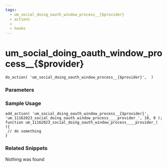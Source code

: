 ```yaml
---
tags: 
  - um_social_doing_oauth_window_process__{$provider}
  - actions
  - 
  - hooks
---
```

# um\_social\_doing\_oauth\_window\_process\_\_{$provider}

``` php:no-line-numbers
do_action( 'um_social_doing_oauth_window_process__{$provider}',  )
```
<div class='hook-sep'></div>

### Parameters

<div class='hook-sep'></div>



### Sample Usage

``` php:no-line-numbers
add_action( 'um_social_doing_oauth_window_process__{$provider}', 'um_11162023_social_doing_oauth_window_process____provider_', 10, 0 );
function um_11162023_social_doing_oauth_window_process____provider_(  ){
 // do something
}
```
<div class='hook-sep'></div>



### Related Snippets

Nothing was found

